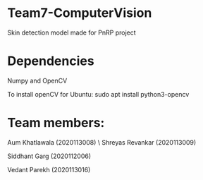 # Team7-ComputerVision
Skin detection model made for PnRP project

# Dependencies
Numpy and OpenCV


To install openCV for Ubuntu:
sudo apt install python3-opencv

# Team members:
Aum Khatlawala (2020113008) \\
Shreyas Revankar (2020113009)

Siddhant Garg (2020112006)

Vedant Parekh (2020113016)
